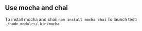 ## Use mocha and chai

To install mocha and chai: `npm install mocha chai`
To launch test: `./node_modules/.bin/mocha`
